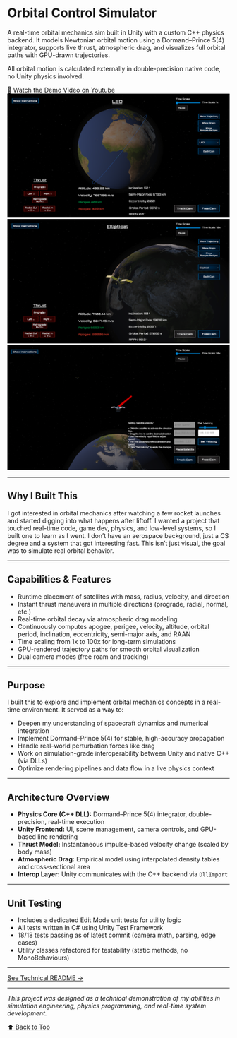 # Orbital Control Simulator

A real-time orbital mechanics sim built in Unity with a custom C++ physics backend. It models Newtonian orbital motion using a Dormand–Prince 5(4) integrator, supports live thrust, atmospheric drag, and visualizes full orbital paths with GPU-drawn trajectories.

All orbital motion is calculated externally in double-precision native code, no Unity physics involved.

[🎥 Watch the Demo Video on Youtube](https://www.youtube.com/watch?v=aisBrqQ_A4o&feature=youtu.be)
![Orbit Mechanics Simulator in Track Cam](./Assets/Images/04-17Track.png)
![Elliptical Orbit](./Assets/Images/04-17SatelliteUpClose.png)
![Free Cam](./Assets/Images/04-16Free.png)

---

## Why I Built This

I got interested in orbital mechanics after watching a few rocket launches and started digging into what happens after liftoff. I wanted a project that touched real-time code, game dev, physics, and low-level systems, so I built one to learn as I went. I don’t have an aerospace background, just a CS degree and a system that got interesting fast. This isn’t just visual, the goal was to simulate real orbital behavior.

---

## Capabilities & Features

- Runtime placement of satellites with mass, radius, velocity, and direction
- Instant thrust maneuvers in multiple directions (prograde, radial, normal, etc.)
- Real-time orbital decay via atmospheric drag modeling
- Continuously computes apogee, perigee, velocity, altitude, orbital period, inclination, eccentricity, semi-major axis, and RAAN
- Time scaling from 1x to 100x for long-term simulations
- GPU-rendered trajectory paths for smooth orbital visualization
- Dual camera modes (free roam and tracking)

---

## Purpose

I built this to explore and implement orbital mechanics concepts in a real-time environment. It served as a way to:

- Deepen my understanding of spacecraft dynamics and numerical integration
- Implement Dormand–Prince 5(4) for stable, high-accuracy propagation
- Handle real-world perturbation forces like drag
- Work on simulation-grade interoperability between Unity and native C++ (via DLLs)
- Optimize rendering pipelines and data flow in a live physics context

---

## Architecture Overview

- **Physics Core (C++ DLL):** Dormand–Prince 5(4) integrator, double-precision, real-time execution
- **Unity Frontend:** UI, scene management, camera controls, and GPU-based line rendering
- **Thrust Model:** Instantaneous impulse-based velocity change (scaled by body mass)
- **Atmospheric Drag:** Empirical model using interpolated density tables and cross-sectional area
- **Interop Layer:** Unity communicates with the C++ backend via `DllImport`

---

## Unit Testing

- Includes a dedicated Edit Mode unit tests for utility logic
- All tests written in C# using Unity Test Framework
- 18/18 tests passing as of latest commit (camera math, parsing, edge cases)
- Utility classes refactored for testability (static methods, no MonoBehaviours)

---

[See Technical README →](./TECHNICAL_README.md)

---

*This project was designed as a technical demonstration of my abilities in simulation engineering, physics programming, and real-time system development.*

[⬆ Back to Top](#orbital-control-simulator)
